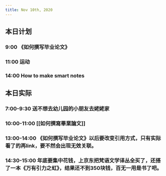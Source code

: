 ```yaml
---
title: Nov 10th, 2020
---
```


## 本日计划
### 9:00 《如何撰写毕业论文》
### 11:00 运动
### 14:00 How to make smart notes
## 本日实际
### 7:00-9:30 送不想去幼儿园的小朋友去姥姥家
### 10:00-11:00  [[如何撰寫畢業論文]]
### 13:00-14:00 《如何撰写毕业论文》以后要改变引用方式，只有实际看了的再link，要不然会出现无效关联。
### 14:30-15:00 年底要集中花钱，上京东把梵语文学译丛全买了，还搭了一本《万有引力之虹》，结果还不到350块钱，百无一用是书了吧。
### 
